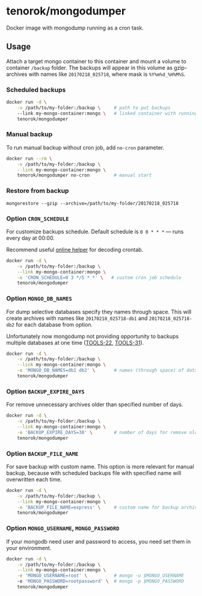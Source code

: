 # tenorok/mongodumper

Docker image with mongodump running as a cron task.

## Usage

Attach a target mongo container to this container and mount a volume to container `/backup` folder. The backups will appear in this volume as gzip-archives with names like `20170218_025718`, where mask is `%Y%m%d_%H%M%S`.

### Scheduled backups

```bash
docker run -d \
    -v /path/to/my-folder:/backup \     # path to put backups
    --link my-mongo-container:mongo \   # linked container with running mongo
    tenorok/mongodumper
```

### Manual backup

To run manual backup without cron job, add `no-cron` parameter.

```bash
docker run --rm \
    -v /path/to/my-folder:/backup \
    --link my-mongo-container:mongo \
    tenorok/mongodumper no-cron         # manual start
```

### Restore from backup

```
mongorestore --gzip --archive=/path/to/my-folder/20170218_025718
```

### Option `CRON_SCHEDULE`

For customize backups schedule.
Default schedule is `0 0 * * *` — runs every day at 00:00.

Recommend useful [online helper](https://crontab.guru/#0_3_*/5_*_*) for decoding crontab.

 ```bash
 docker run -d \
     -v /path/to/my-folder:/backup \
     --link my-mongo-container:mongo \
     -e 'CRON_SCHEDULE=0 3 */5 * *' \   # custom cron job schedule
     tenorok/mongodumper
 ```

### Option `MONGO_DB_NAMES`

For dump selective databases specify they names through space. This will create archives with names like `20170218_025718-db1` and `20170218_025718-db2` for each database from option.

Unfortunately now mongodump not providing opportunity to backups multiple databases at one time ([TOOLS-22](https://jira.mongodb.org/browse/TOOLS-22), [TOOLS-31](https://jira.mongodb.org/browse/TOOLS-31)).

```bash
docker run -d \
    -v /path/to/my-folder:/backup \
    --link my-mongo-container:mongo \
    -e 'MONGO_DB_NAMES=db1 db2' \       # names (through space) of databases for dumping
    tenorok/mongodumper
```

### Option `BACKUP_EXPIRE_DAYS`

For remove unnecessary archives older than specified number of days.

```bash
docker run -d \
    -v /path/to/my-folder:/backup \
    --link my-mongo-container:mongo \
    -e 'BACKUP_EXPIRE_DAYS=30' \        # number of days for remove old backups
    tenorok/mongodumper
```

### Option `BACKUP_FILE_NAME`

For save backup with custom name. This option is more relevant for manual backup, because with scheduled backups file with specified name will overwritten each time.

```bash
docker run -d \
    -v /path/to/my-folder:/backup \
    --link my-mongo-container:mongo \
    -e 'BACKUP_FILE_NAME=express' \     # custom name for backup archive
    tenorok/mongodumper
```

### Option `MONGO_USERNAME`, `MONGO_PASSWORD`

If your mongodb need user and password to access, you need set them in your environment.

```bash
docker run -d \
    -v /path/to/my-folder:/backup \
    --link my-mongo-container:mongo \
    -e 'MONGO_USERNAME=root' \          # mongo -u $MONGO_USERNAME
    -e 'MONGO_PASSWORD=rootpassword' \  # mongo -p $MONGO_PASSWORD
    tenorok/mongodumper
```
